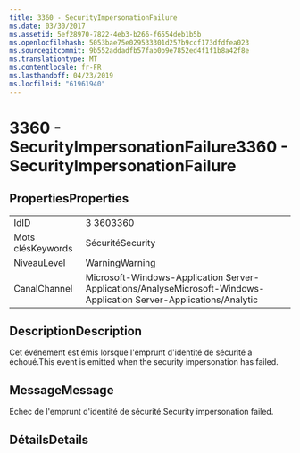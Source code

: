 ```yaml
---
title: 3360 - SecurityImpersonationFailure
ms.date: 03/30/2017
ms.assetid: 5ef28970-7822-4eb3-b266-f6554deb1b5b
ms.openlocfilehash: 5053bae75e029533301d257b9ccf173dfdfea023
ms.sourcegitcommit: 9b552addadfb57fab0b9e7852ed4f1f1b8a42f8e
ms.translationtype: MT
ms.contentlocale: fr-FR
ms.lasthandoff: 04/23/2019
ms.locfileid: "61961940"
---
```

# <a name="3360---securityimpersonationfailure"></a><span data-ttu-id="76ba8-102">3360 - SecurityImpersonationFailure</span><span class="sxs-lookup"><span data-stu-id="76ba8-102">3360 - SecurityImpersonationFailure</span></span>
## <a name="properties"></a><span data-ttu-id="76ba8-103">Properties</span><span class="sxs-lookup"><span data-stu-id="76ba8-103">Properties</span></span>  
  
|||  
|-|-|  
|<span data-ttu-id="76ba8-104">Id</span><span class="sxs-lookup"><span data-stu-id="76ba8-104">ID</span></span>|<span data-ttu-id="76ba8-105">3 360</span><span class="sxs-lookup"><span data-stu-id="76ba8-105">3360</span></span>|  
|<span data-ttu-id="76ba8-106">Mots clés</span><span class="sxs-lookup"><span data-stu-id="76ba8-106">Keywords</span></span>|<span data-ttu-id="76ba8-107">Sécurité</span><span class="sxs-lookup"><span data-stu-id="76ba8-107">Security</span></span>|  
|<span data-ttu-id="76ba8-108">Niveau</span><span class="sxs-lookup"><span data-stu-id="76ba8-108">Level</span></span>|<span data-ttu-id="76ba8-109">Warning</span><span class="sxs-lookup"><span data-stu-id="76ba8-109">Warning</span></span>|  
|<span data-ttu-id="76ba8-110">Canal</span><span class="sxs-lookup"><span data-stu-id="76ba8-110">Channel</span></span>|<span data-ttu-id="76ba8-111">Microsoft-Windows-Application Server-Applications/Analyse</span><span class="sxs-lookup"><span data-stu-id="76ba8-111">Microsoft-Windows-Application Server-Applications/Analytic</span></span>|  
  
## <a name="description"></a><span data-ttu-id="76ba8-112">Description</span><span class="sxs-lookup"><span data-stu-id="76ba8-112">Description</span></span>  
 <span data-ttu-id="76ba8-113">Cet événement est émis lorsque l'emprunt d'identité de sécurité a échoué.</span><span class="sxs-lookup"><span data-stu-id="76ba8-113">This event is emitted when the security impersonation has failed.</span></span>  
  
## <a name="message"></a><span data-ttu-id="76ba8-114">Message</span><span class="sxs-lookup"><span data-stu-id="76ba8-114">Message</span></span>  
 <span data-ttu-id="76ba8-115">Échec de l'emprunt d'identité de sécurité.</span><span class="sxs-lookup"><span data-stu-id="76ba8-115">Security impersonation failed.</span></span>  
  
## <a name="details"></a><span data-ttu-id="76ba8-116">Détails</span><span class="sxs-lookup"><span data-stu-id="76ba8-116">Details</span></span>
